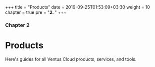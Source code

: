 +++
title = "Products"
date = 2019-09-25T01:53:09+03:30
weight = 10
chapter = true
pre = "<b>2. </b>"
+++
### Chapter 2
# Products
Here's guides for all Ventus Cloud products, services, and tools.
